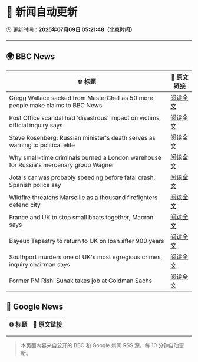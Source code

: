 # 🧠 新闻自动更新

🕒 更新时间：**2025年07月09日 05:21:48（北京时间）**

---

## 🌍 BBC News

| 🌐 标题 | 🔗 原文链接 |
|--------|-------------|
| Gregg Wallace sacked from MasterChef as 50 more people make claims to BBC News | [阅读全文](https://www.bbc.com/news/articles/cewgz0qw77lo) |
| Post Office scandal had 'disastrous' impact on victims, official inquiry says | [阅读全文](https://www.bbc.com/news/articles/cz9k4lvg77lo) |
| Steve Rosenberg: Russian minister's death serves as warning to political elite | [阅读全文](https://www.bbc.com/news/articles/c0l49310z2go) |
| Why small-time criminals burned a London warehouse for Russia's mercenary group Wagner | [阅读全文](https://www.bbc.com/news/articles/czjkke22gv9o) |
| Jota's car was probably speeding before fatal crash, Spanish police say | [阅读全文](https://www.bbc.com/news/articles/cn4l1n45l1xo) |
| Wildfire threatens Marseille as a thousand firefighters defend city | [阅读全文](https://www.bbc.com/news/articles/cp8mz44j6n6o) |
| France and UK to stop small boats together, Macron says | [阅读全文](https://www.bbc.com/news/articles/cr4wdv69796o) |
| Bayeux Tapestry to return to UK on loan after 900 years | [阅读全文](https://www.bbc.com/news/articles/c14ev1z6d5go) |
| Southport murders one of UK's most egregious crimes, inquiry chairman says | [阅读全文](https://www.bbc.com/news/articles/cg5zmlvlrn4o) |
| Former PM Rishi Sunak takes job at Goldman Sachs | [阅读全文](https://www.bbc.com/news/articles/cy0wpejeg1go) |

## 📰 Google News

| 🌐 标题 | 🔗 原文链接 |
|--------|-------------|

---
> 本页面内容来自公开的 BBC 和 Google 新闻 RSS 源，每 10 分钟自动更新。